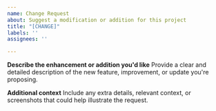 ```yaml
---
name: Change Request
about: Suggest a modification or addition for this project
title: "[CHANGE]"
labels: ''
assignees: ''

---
```


**Describe the enhancement or addition you'd like**
Provide a clear and detailed description of the new feature, improvement, or update you're proposing.

**Additional context**
Include any extra details, relevant context, or screenshots that could help illustrate the request.